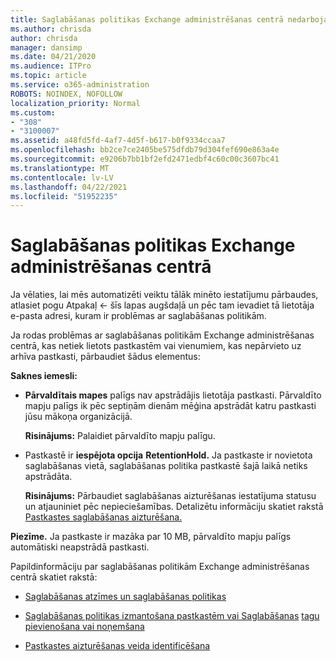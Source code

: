 ```yaml
---
title: Saglabāšanas politikas Exchange administrēšanas centrā nedarbojas
ms.author: chrisda
author: chrisda
manager: dansimp
ms.date: 04/21/2020
ms.audience: ITPro
ms.topic: article
ms.service: o365-administration
ROBOTS: NOINDEX, NOFOLLOW
localization_priority: Normal
ms.custom:
- "308"
- "3100007"
ms.assetid: a48fd5fd-4af7-4d5f-b617-b0f9334ccaa7
ms.openlocfilehash: bb2ce7ce2405be575dfdb79d304fef690e863a4e
ms.sourcegitcommit: e9206b7bb1bf2efd2471edbf4c60c00c3607bc41
ms.translationtype: MT
ms.contentlocale: lv-LV
ms.lasthandoff: 04/22/2021
ms.locfileid: "51952235"
---
```

# <a name="retention-policies-in-exchange-admin-center"></a>Saglabāšanas politikas Exchange administrēšanas centrā

Ja vēlaties, lai mēs automatizēti veiktu tālāk minēto iestatījumu pārbaudes, atlasiet pogu Atpakaļ <- šīs lapas augšdaļā un pēc tam ievadiet tā lietotāja e-pasta adresi, kuram ir problēmas ar saglabāšanas politikām.

Ja rodas problēmas ar saglabāšanas politikām Exchange administrēšanas centrā, kas netiek lietots pastkastēm vai vienumiem, kas nepārvieto uz arhīva pastkasti, pārbaudiet šādus elementus:

**Saknes iemesli:**

- **Pārvaldītais mapes** palīgs nav apstrādājis lietotāja pastkasti. Pārvaldīto mapju palīgs ik pēc septiņām dienām mēģina apstrādāt katru pastkasti jūsu mākoņa organizācijā.

  **Risinājums:** Palaidiet pārvaldīto mapju palīgu.

- Pastkastē ir **iespējota opcija** **RetentionHold.** Ja pastkaste ir novietota saglabāšanas vietā, saglabāšanas politika pastkastē šajā laikā netiks apstrādāta.

  **Risinājums:** Pārbaudiet saglabāšanas aizturēšanas iestatījuma statusu un atjauniniet pēc nepieciešamības. Detalizētu informāciju skatiet rakstā [Pastkastes saglabāšanas aizturēšana.](https://docs.microsoft.com/exchange/security-and-compliance/messaging-records-management/mailbox-retention-hold)
 
**Piezīme.** Ja pastkaste ir mazāka par 10 MB, pārvaldīto mapju palīgs automātiski neapstrādā pastkasti.
 
Papildinformāciju par saglabāšanas politikām Exchange administrēšanas centrā skatiet rakstā:

- [Saglabāšanas atzīmes un saglabāšanas politikas](https://docs.microsoft.com/exchange/security-and-compliance/messaging-records-management/retention-tags-and-policies)

- [Saglabāšanas politikas izmantošana pastkastēm vai Saglabāšanas](https://docs.microsoft.com/exchange/security-and-compliance/messaging-records-management/apply-retention-policy) [tagu pievienošana vai noņemšana](https://docs.microsoft.com/exchange/security-and-compliance/messaging-records-management/add-or-remove-retention-tags)

- [Pastkastes aizturēšanas veida identificēšana](https://docs.microsoft.com/microsoft-365/compliance/identify-a-hold-on-an-exchange-online-mailbox)
